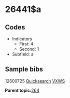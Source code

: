 # 26441$a

## Codes

-   Indicators
    -   First: 4
    -   Second: 1
-   Subfield: a

## Sample bibs

12600725 [Quicksearch](https://search.library.yale.edu/catalog/12600725) [VXWS](http://prodorbis.library.yale.edu:7014/vxws/GetHoldingsService?bibId=12600725)

**Parent topic:**[264](../../tags/264/264.md)


